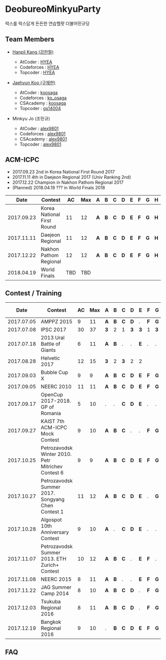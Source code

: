 # DeobureoMinkyuParty
럭스를 럭스답게 든든한 연습헬팟 더불어민규당

## Team Members
 * [Hanpil Kang (강한필)](http://kyouko.moe/)
   * AtCoder : [HYEA](https://atcoder.jp/user/hyea)
   * Codeforces : [HYEA](http://codeforces.com/profile/HYEA)
   * Topcoder : [HYEA](https://www.topcoder.com/members/HYEA)

 * [Jaehyun Koo (구재현)](http://koosaga.com/)
   * AtCoder : [koosaga](https://atcoder.jp/user/koosaga)
   * Codeforces : [ko_osaga](http://codeforces.com/profile/ko_osaga)
   * CSAcademy : [koosaga](https://csacademy.com/user/koosaga)
   * Topcoder : [gs14004](https://www.topcoder.com/members/gs14004)

 * Minkyu Jo (조민규)
   * AtCoder : [alex9801](https://atcoder.jp/user/alex9801)
   * Codeforces : [alex9801](http://codeforces.com/profile/alex9801)
   * CSAcademy : [alex9801](https://csacademy.com/user/alex9801)
   * Topcoder : [alex9801](https://www.topcoder.com/members/alex9801)

## ACM-ICPC
 * 2017.09.23 2nd in Korea National First Round 2017 
 * 2017.11.11 4th in Daejeon Regional 2017 (Univ Ranking 2nd)
 * 2017.12.22 Champion in Nakhon Pathom Regional 2017
 * (Planned) 2018.04.19 ??? in World Finals 2018

| Date       | Contest                    | AC   | Max  | A     | B     | C     | D     | E     | F     | G     | H     | I     | J     | K     | L     | M    |
| ---------- | -------------------------- | ---- | ---- | ----- | ----- | ----- | ----- | ----- | ----- | ----- | ----- | ----- | ----- | ----- | ----- | ---- |
| 2017.09.23 | Korea National First Round | 11   | 12   | **A** | **B** | **C** | **D** | **E** | **F** | **G** | **H** | **I** | .     | **K** | **L** |      |
| 2017.11.11 | Daejeon Regional           | 11   | 12   | **A** | **B** | **C** | **D** | **E** | **F** | **G** | **H** | **I** | .     | **K** | **L** |      |
| 2017.12.22 | Nakhon Pathom Regional     | 12   | 12   | **A** | **B** | **C** | **D** | **E** | **F** | **G** | **H** | **I** | **J** | **K** | **L** |      |
|2018.04.19|World Finals|TBD|TBD

## Contest / Training

|Date|Contest|AC|Max|A|B|C|D|E|F|G|H|I|J|K|L|M|Member Change?
|---|---|---|---|---|---|---|---|---|---|---|---|---|---|---|---|---|---|
|2017.07.05|AMPPZ 2015|9|11|**A**|**B**|**C**|**D**|.|**F**|**G**|**H**|.|.|**K**|**L**|||
|2017.07.08|IPSC 2017|30|37|**3**|2|1|**3**|**3**|1|**3**|**3**|**3**|1|**3**|1|**3**|hyea -> zigui|
|2017.07.18|2013 Ural Battle of Giants|6|11|**A**|**B**|.|.|**E**|.|.|**H**|**I**|**J**|.|.||hyea -> cki86201|
|2017.08.28|Helvetic 2017|12|15|**3**|2|**3**|2|2||||||||||
|2017.09.03|Bubble Cup X|9|9|**A**|**B**|**C**|**D**|**E**|**F**|**G**|**H**|**I**|||||alex9801 -> OnionPringles|
|2017.09.05|NEERC 2010|11|11|**A**|**B**|**C**|**D**|**E**|**F**|**G**|**H**|**I**|**J**|**K**||||
|2017.09.17|OpenCup 2017-2018. GP of Romania|5|10|.|.|**C**|**D**|**E**|.|.|.|**I**|**J**|.|.|||
|2017.09.27|KAIST 7th ACM-ICPC Mock Contest|9|10|**A**|**B**|**C**|.|.|**F**|**G**|**H**|.|**J**|**K**|**L**|||
|2017.10.25|Petrozavodsk Winter 2010. Petr Mitrichev Contest 6|9|9|**A**|**B**|**C**|**D**|**E**|**F**|**G**|**H**|.|**J**|||||
|2017.10.27|Petrozavodsk Summer 2017. Songyang Chen Contest 1|11|12|**A**|**B**|**C**|**D**|**E**|.|**G**|**H**|**I**|**J**|**K**|**L**|.||
|2017.10.28|Algospot 10th Anniversary Contest|9|10|**A**|.|**C**|**D**|**E**|.|.|**H**|**I**|**J**|**K**|**L**|||
|2017.11.07|Petrozavodsk Summer 2013. ETH Zurich+ Contest|10|12|**A**|**B**|**C**|.|**E**|**F**|.|**H**|**I**|**J**|**K**|**L**|||
|2017.11.08|NEERC 2015|8|11|**A**|**B**|.|.|**E**|**F**|**G**|.|.|**J**|**K**|**L**|||
|2017.11.22|JAG Summer Camp 2014 |8|10|**A**|**B**|**C**|**D**|.|**F**|**G**|**H**|.|**J**|||||
|2017.12.03|Tsukuba Regional 2016 |8|11|**A**|**B**|**C**|**D**|.|**F**|**G**|**H**|**I**|.|.||||
|2017.12.19|Bangkok Regional 2016 |9|10|.|**B**|**C**|**D**|**E**|**F**|**G**|**H**|**I**|.|.|**L**|||

## FAQ
